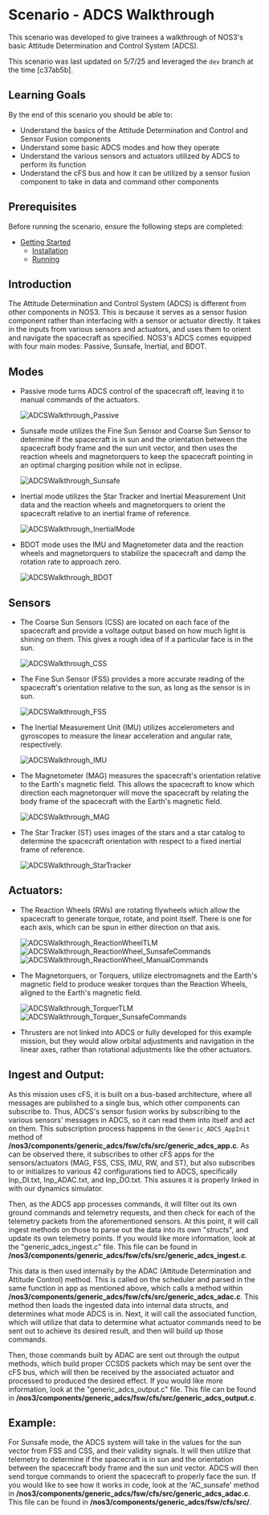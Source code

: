 # Scenario - ADCS Walkthrough

This scenario was developed to give trainees a walkthrough of NOS3's basic Attitude Determination and Control System (ADCS).

This scenario was last updated on 5/7/25 and leveraged the `dev` branch at the time [c37ab5b].

## Learning Goals
By the end of this scenario you should be able to:

- Understand the basics of the Attitude Determination and Control and Sensor Fusion components
- Understand some basic ADCS modes and how they operate
- Understand the various sensors and actuators utilized by ADCS to perform its function
- Understand the cFS bus and how it can be utilized by a sensor fusion component to take in data and command other components

## Prerequisites
Before running the scenario, ensure the following steps are completed:

- [Getting Started](https://github.com/nasa/nos3/blob/6fc41656447de78689dedfc770c0809dddad6231/docs/wiki/Getting_Started.md)
  - [Installation](https://github.com/nasa/nos3/blob/6fc41656447de78689dedfc770c0809dddad6231/docs/wiki/Getting_Started.md#installation)
  - [Running](https://github.com/nasa/nos3/blob/6fc41656447de78689dedfc770c0809dddad6231/docs/wiki/Getting_Started.md#running)
    
## Introduction
The Attitude Determination and Control System (ADCS) is different from other components in NOS3. This is because it serves as a sensor fusion component rather than interfacing with a sensor or actuator directly. It takes in the inputs from various sensors and actuators, and uses them to orient and navigate the spacecraft as specified. NOS3's ADCS comes equipped with four main modes: Passive, Sunsafe, Inertial, and BDOT.
    
## Modes
- Passive mode turns ADCS control of the spacecraft off, leaving it to manual commands of the actuators.

  ![ADCSWalkthrough_Passive](https://github.com/user-attachments/assets/0c56fd62-48f5-40c7-935d-1d0623697dfa)

- Sunsafe mode utilizes the Fine Sun Sensor and Coarse Sun Sensor to determine if the spacecraft is in sun and the orientation between the spacecraft body frame and the sun unit vector, and then uses the reaction wheels and magnetorquers to keep the spacecraft pointing in an optimal charging position while not in eclipse.
  
  ![ADCSWalkthrough_Sunsafe](https://github.com/user-attachments/assets/9c6d060a-7a1c-40f3-9fe6-fbba0077a46e)

- Inertial mode utilizes the Star Tracker and Inertial Measurement Unit data and the reaction wheels and magnetorquers to orient the spacecraft relative to an inertial frame of reference.
  
  ![ADCSWalkthrough_InertialMode](https://github.com/user-attachments/assets/9359778c-a36e-4f3f-9a64-02d490d457cc)

- BDOT mode uses the IMU and Magnetometer data and the reaction wheels and magnetorquers to stabilize the spacecraft and damp the rotation rate to approach zero.

  ![ADCSWalkthrough_BDOT](https://github.com/user-attachments/assets/f0e2e847-b81c-4221-9648-2fdcc48461f6)

## Sensors
- The Coarse Sun Sensors (CSS) are located on each face of the spacecraft and provide a voltage output based on how much light is shining on them. This gives a rough idea of if a particular face is in the sun.
  
  ![ADCSWalkthrough_CSS](https://github.com/user-attachments/assets/559ceff7-8410-4cb9-bd8a-0e382bd24412)

- The Fine Sun Sensor (FSS) provides a more accurate reading of the spacecraft's orientation relative to the sun, as long as the sensor is in sun.
  
  ![ADCSWalkthrough_FSS](https://github.com/user-attachments/assets/b010228f-e52c-42d8-b89d-a52d95128f73)

- The Inertial Measurement Unit (IMU) utilizes accelerometers and gyroscopes to measure the linear acceleration and angular rate, respectively.
  
  ![ADCSWalkthrough_IMU](https://github.com/user-attachments/assets/afdb96a7-1fdc-46e7-a9a8-016015e656ee)

- The Magnetometer (MAG) measures the spacecraft's orientation relative to the Earth's magnetic field. This allows the spacecraft to know which direction each magnetorquer will move the spacecraft by relating the body frame of the spacecraft with the Earth's magnetic field.
  
  ![ADCSWalkthrough_MAG](https://github.com/user-attachments/assets/74f746d8-7e3d-4b60-a619-918e23c9148b)

- The Star Tracker (ST) uses images of the stars and a star catalog to determine the spacecraft orientation with respect to a fixed inertial frame of reference.
  
  ![ADCSWalkthrough_StarTracker](https://github.com/user-attachments/assets/cbc26d4a-718c-4e17-b8c8-9c14504df716)

## Actuators:
- The Reaction Wheels (RWs) are rotating flywheels which allow the spacecraft to generate torque, rotate, and point itself. There is one for each axis, which can be spun in either direction on that axis.

  ![ADCSWalkthrough_ReactionWheelTLM](https://github.com/user-attachments/assets/f24917e9-1b6c-4e0c-a951-f1d38f377668)
  ![ADCSWalkthrough_ReactionWheel_SunsafeCommands](https://github.com/user-attachments/assets/4af6668e-69b8-4e98-b7bf-06d42b59f6b0)
  ![ADCSWalkthrough_ReactionWheel_ManualCommands](https://github.com/user-attachments/assets/ef461643-5b78-41ed-abfb-a6d4f8c720cb)

- The Magnetorquers, or Torquers, utilize electromagnets and the Earth's magnetic field to produce weaker torques than the Reaction Wheels, aligned to the Earth's magnetic field.

  ![ADCSWalkthrough_TorquerTLM](https://github.com/user-attachments/assets/7bcffb7d-61a0-4457-86c4-6ef5523b1b94)
  ![ADCSWalkthrough_Torquer_SunsafeCommands](https://github.com/user-attachments/assets/de3a2875-0790-4534-a715-5d36d31b66ff)

- Thrusters are not linked into ADCS or fully developed for this example mission, but they would allow orbital adjustments and navigation in the linear axes, rather than rotational adjustments like the other actuators.
  
## Ingest and Output:
As this mission uses cFS, it is built on a bus-based architecture, where all messages are published to a single bus, which other components can subscribe to. Thus, ADCS's sensor fusion works by subscribing to the various sensors' messages in ADCS, so it can read them into itself and act on them. This subscription process happens in the `Generic_ADCS_AppInit` method of **/nos3/components/generic_adcs/fsw/cfs/src/generic_adcs_app.c**. As can be observed there, it subscribes to other cFS apps for the sensors/actuators (MAG, FSS, CSS, IMU, RW, and ST), but also subscribes to or initializes to various 42 configurations tied to ADCS, specifically Inp_DI.txt, Inp_ADAC.txt, and Inp_DO.txt. This assures it is properly linked in with our dynamics simulator.

Then, as the ADCS app processes commands, it will filter out its own ground commands and telemetry requests, and then check for each of the telemetry packets from the aforementioned sensors. At this point, it will call ingest methods on those to parse out the data into its own "*structs*", and update its own telemetry points. If you would like more information, look at the "generic_adcs_ingest.c" file. This file can be found in **/nos3/components/generic_adcs/fsw/cfs/src/generic_adcs_ingest.c**.

This data is then used internally by the ADAC (Attitude Determination and Attitude Control) method. This is called on the scheduler and parsed in the same function in app as mentioned above, which calls a method within **/nos3/components/generic_adcs/fsw/cfs/src/generic_adcs_adac.c**. This method then loads the ingested data into internal data structs, and determines what mode ADCS is in. Next, it will call the associated function, which will utilize that data to determine what actuator commands need to be sent out to achieve its desired result, and then will build up those commands.

Then, those commands built by ADAC are sent out through the output methods, which build proper CCSDS packets which may be sent over the cFS bus, which will then be received by the associated actuator and processed to produced the desired effect. If you would like more information, look at the "generic_adcs_output.c" file. This file can be found in **/nos3/components/generic_adcs/fsw/cfs/src/generic_adcs_output.c**.

## Example:
For Sunsafe mode, the ADCS system will take in the values for the sun vector from FSS and CSS, and their validity signals. It will then utilize that telemetry to determine if the spacecraft is in sun and the orientation between the spacecraft body frame and the sun unit vector. ADCS will then send torque commands to orient the spacecraft to properly face the sun. If you would like to see how it works in code, look at the 'AC_sunsafe' method in **/nos3/components/generic_adcs/fsw/cfs/src/generic_adcs_adac.c**. This file can be found in **/nos3/components/generic_adcs/fsw/cfs/src/**.
